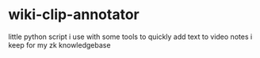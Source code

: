 # wiki-clip-annotator
little python script i use with some tools to quickly add text to video notes i keep for my zk knowledgebase
